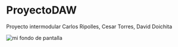 # ProyectoDAW

Proyecto intermodular Carlos Ripolles, Cesar Torres, David Doichita

<image src="https://c4.wallpaperflare.com/wallpaper/909/773/315/nekomimi-cat-ears-neko-works-neko-para-wallpaper-preview.jpg" alt="mi fondo de pantalla"/>
